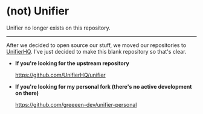 # (not) Unifier
Unifier no longer exists on this repository.

----

After we decided to open source our stuff, we moved our repositories to [UnifierHQ](https://github.com/UnifierHQ).
I've just decided to make this blank repository so that's clear.

- **If you're looking for the upstream repository**

  https://github.com/UnifierHQ/unifier

- **If you're looking for my personal fork (there's no active development on there)**

  https://github.com/greeeen-dev/unifier-personal
